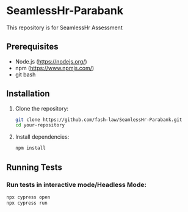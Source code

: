 # SeamlessHr-Parabank
This repository is for SeamlessHr Assessment


## Prerequisites

- Node.js (https://nodejs.org/)
- npm (https://www.npmjs.com/)
- git bash

## Installation

1. Clone the repository:

    ```bash
    git clone https://github.com/fash-law/SeamlessHr-Parabank.git
    cd your-repository
    ```

2. Install dependencies:

    ```bash
    npm install
    ```

## Running Tests

### Run tests in interactive mode/Headless Mode:

```bash
npx cypress open
npx cypress run 
